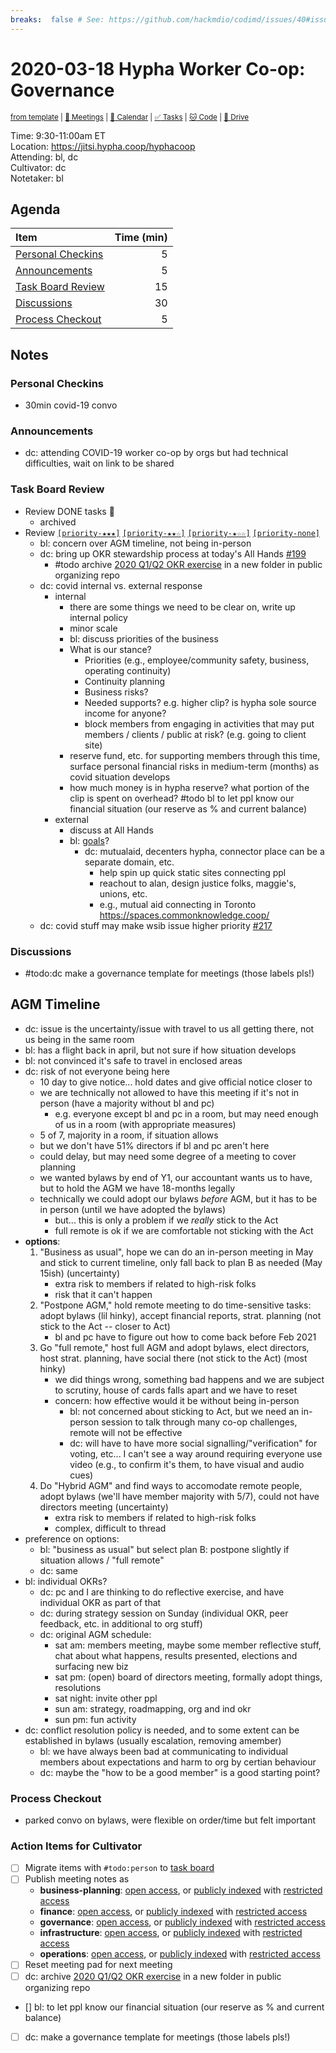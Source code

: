 ```yaml
---
breaks:  false # See: https://github.com/hackmdio/codimd/issues/40#issuecomment-172927690
---
```

# 2020-03-18 Hypha Worker Co-op: Governance

<sup>[from template][template] | [:notebook: Meetings][meetings] | [:date: Calendar][calendar] | [:white_check_mark: Tasks][tasks] | [:cat: Code][gh] | [:open_file_folder: Drive][drive]</sup>

Time:       9:30-11:00am ET  
Location:   https://jitsi.hypha.coop/hyphacoop  
Attending:  bl, dc  
Cultivator: dc  
Notetaker:  bl

## Agenda

| Item                                            | Time (min) |
|:------------------------------------------------|-----------:|
| [Personal Checkins](#Personal-Checkins)         |          5 |
| [Announcements](#Announcements)                 |          5 |
| [Task Board Review](#Task-Board-Review)         |         15 |
| [Discussions](#Discussions)                     |         30 |
| [Process Checkout](#Process-Checkout)           |          5 |

## Notes

### Personal Checkins

- 30min covid-19 convo

### Announcements

- dc: attending COVID-19 worker co-op by orgs but had technical difficulties, wait on link to be shared

### Task Board Review

- Review DONE tasks :tada:
	- archived
- Review [`[priority-★★★]`][l-pri-hi] [`[priority-★★☆]`][l-pri-md] [`[priority-★☆☆]`][l-pri-lo] [`[priority-none]`][l-pri-none]
	- bl: concern over AGM timeline, not being in-person
	- dc: bring up OKR stewardship process at today's All Hands [#199](https://github.com/hyphacoop/organizing/issues/199)
	    - #todo archive [2020 Q1/Q2 OKR exercise](https://hackmd.io/fb9JLJioRDqoGdP8DEsMfA?view#Proposed-Metrics) in a new folder in public organizing repo
	- dc: covid internal vs. external response
	    - internal
            - there are some things we need to be clear on, write up internal policy
            - minor scale
            - bl: discuss priorities of the business
            - What is our stance?
                - Priorities (e.g., employee/community safety, business, operating continuity)
                - Continuity planning
                - Business risks?
                - Needed supports? e.g. higher clip? is hypha sole source income for anyone?
                - block members from engaging in activities that may put members / clients / public at risk? (e.g. going to client site)
            - reserve fund, etc. for supporting members through this time, surface personal financial risks in medium-term (months) as covid situation develops
            - how much money is in hypha reserve? what portion of the clip is spent on overhead? #todo bl to let ppl know our financial situation (our reserve as % and current balance)
        - external
            - discuss at All Hands
            - bl: [goals](https://github.com/hyphacoop/organizing/issues/229#issuecomment-600351763)?
                - dc: mutualaid, decenters hypha, connector place can be a separate domain, etc.
                    - help spin up quick static sites connecting ppl
                    - reachout to alan, design justice folks, maggie's, unions, etc.
                    - e.g., mutual aid connecting in Toronto https://spaces.commonknowledge.coop/
    - dc: covid stuff may make wsib issue higher priority [#217](https://github.com/hyphacoop/organizing/issues/217)

### Discussions

- #todo:dc make a governance template for meetings (those labels pls!)

## AGM Timeline

- dc: issue is the uncertainty/issue with travel to us all getting there, not us being in the same room
- bl: has a flight back in april, but not sure if how situation develops
- bl: not convinced it's safe to travel in enclosed areas
- dc: risk of not everyone being here
    - 10 day to give notice... hold dates and give official notice closer to
    - we are technically not allowed to have this meeting if it's not in person (have a majority without bl and pc)
        - e.g. everyone except bl and pc in a room, but may need enough of us in a room (with appropriate measures)
    - 5 of 7, majority in a room, if situation allows
    - but we don't have 51% directors if bl and pc aren't here
    - could delay, but may need some degree of a meeting to cover planning
    - we wanted bylaws by end of Y1, our accountant wants us to have, but to hold the AGM we have 18-months legally
    - technically we could adopt our bylaws _before_ AGM, but it has to be in person (until we have adopted the bylaws)
        - but... this is only a problem if we _really_ stick to the Act
        - full remote is ok if we are comfortable not sticking with the Act
- **options**:
     1. "Business as usual", hope we can do an in-person meeting in May and stick to current timeline, only fall back to plan B as needed (May 15ish) (uncertainty)
        - extra risk to members if related to high-risk folks
        - risk that it can't happen
     1. "Postpone AGM," hold remote meeting to do time-sensitive tasks: adopt bylaws (lil hinky), accept financial reports, strat. planning (not stick to the Act -- closer to Act)
         - bl and pc have to figure out how to come back before Feb 2021
     1. Go "full remote," host full AGM and adopt bylaws, elect directors, host strat. planning, have social there (not stick to the Act) (most hinky)
         - we did things wrong, something bad happens and we are subject to scrutiny, house of cards falls apart and we have to reset
         - concern: how effective would it be without being in-person
            - bl: not concerned about sticking to Act, but we need an in-person session to talk through many co-op challenges, remote will not be effective
            - dc: will have to have more social signalling/"verification" for voting, etc... I can't see a way around requiring everyone use video (e.g., to confirm it's them, to have visual and audio cues)
     1. Do "Hybrid AGM" and find ways to accomodate remote people, adopt bylaws (we'll have member majority with 5/7), could not have directors meeting (uncertainty)
        - extra risk to members if related to high-risk folks
        - complex, difficult to thread
- preference on options:
    - bl: "business as usual" but select plan B: postpone slightly if situation allows / "full remote"
    - dc: same
- bl: individual OKRs?
    - dc: pc and I are thinking to do reflective exercise, and have individual OKR as part of that
    - dc: during strategy session on Sunday (individual OKR, peer feedback, etc. in additional to org stuff)
    - dc: original AGM schedule:
        - sat am: members meeting, maybe some member reflective stuff, chat about what happens, results presented, elections and surfacing new biz
        - sat pm: (open) board of directors meeting, formally adopt things, resolutions
        - sat night: invite other ppl
        - sun am: strategy, roadmapping, org and ind okr
        - sun pm: fun activity
- dc: conflict resolution policy is needed, and to some extent can be established in bylaws (usually escalation, removing amember)
    - bl: we have always been bad at communicating to individual members about expectations and harm to org by certian behaviour
    - dc: maybe the "how to be a good member" is a good starting point?

### Process Checkout

- parked convo on bylaws, were flexible on order/time but felt important

### Action Items for Cultivator

- [ ] Migrate items with `#todo:person` to [task board][tasks]
- [ ] Publish meeting notes as
	- **business-planning**: [open access][biz-public], or [publicly indexed][biz-index] with [restricted access][biz-private]
	- **finance**: [open access][fin-public], or [publicly indexed][fin-index] with [restricted access][fin-private]
	- **governance**: [open access][gov-public], or [publicly indexed][gov-index] with [restricted access][gov-private]
	- **infrastructure**: [open access][inf-public], or [publicly indexed][inf-index] with [restricted access][inf-private]
	- **operations**: [open access][ops-public], or [publicly indexed][ops-index] with [restricted access][ops-private]
- [ ] Reset meeting pad for next meeting
- [ ] dc: archive [2020 Q1/Q2 OKR exercise](https://hackmd.io/fb9JLJioRDqoGdP8DEsMfA?view#Proposed-Metrics) in a new folder in public organizing repo
- [] bl: to let ppl know our financial situation (our reserve as % and current balance)
- [ ] dc: make a governance template for meetings (those labels pls!)


<!-- Links: Important -->
[template]: https://link.hypha.coop/wg-template
[meetings]: https://link.hypha.coop/meetings
[calendar]: https://link.hypha.coop/calendar
[tasks]:    https://link.hypha.coop/tasks
[gh]:       https://link.hypha.coop/gh
[drive]:    https://link.hypha.coop/drive

<!-- Links: Labels -->
[l-pri-hi]: https://github.com/orgs/hyphacoop/projects/2?card_filter_query=label:[priority-★★★]
[l-pri-md]: https://github.com/orgs/hyphacoop/projects/2?card_filter_query=label:[priority-★★☆]
[l-pri-lo]: https://github.com/orgs/hyphacoop/projects/2?card_filter_query=label:[priority-★☆☆]
[l-pri-none]: https://github.com/orgs/hyphacoop/projects/2?card_filter_query=-label:[priority-★☆☆]+-label:[priority-★★☆]+-label:[priority-★★★]
[l-biz]: https://github.com/orgs/hyphacoop/projects/2?card_filter_query=label:"wg:business-planning"
[l-fin]: https://github.com/orgs/hyphacoop/projects/2?card_filter_query=label:"wg:finance"
[l-gov]: https://github.com/orgs/hyphacoop/projects/2?card_filter_query=label:"wg:governance
[l-inf]: https://github.com/orgs/hyphacoop/projects/2?card_filter_query=label:"wg:infrastructure"
[l-ops]: https://github.com/orgs/hyphacoop/projects/2?card_filter_query=label:"wg:operations"
[l-none]: https://github.com/orgs/hyphacoop/projects/2?card_filter_query=-label:wg:operations+-label:wg:infrastructure+-label:wg:finance+-label:wg:governance+-label:wg:business-planning

<!-- Links: Archive -->
[biz-public]:   https://github.com/hyphacoop/organizing/new/master?filename=_posts/meeting-notes/2020-MM-DD-business-planning.md
[biz-index]:    https://github.com/hyphacoop/organizing/new/master?filename=_posts/private/meeting-notes/2020-MM-DD-business-planning.md&value=Empty%20file%20for%20public%20indexing%20of%20access-restricted%20file.
[biz-private]:  https://github.com/hyphacoop/organizing-private/new/master?filename=meeting-notes/2020-MM-DD-business-planning.md
[fin-public]:   https://github.com/hyphacoop/organizing/new/master?filename=_posts/meeting-notes/2020-MM-DD-finance.md
[fin-index]:    https://github.com/hyphacoop/organizing/new/master?filename=_posts/private/meeting-notes/2020-MM-DD-finance.md&value=Empty%20file%20for%20public%20indexing%20of%20access-restricted%20file.
[fin-private]:  https://github.com/hyphacoop/organizing-private/new/master?filename=meeting-notes/2020-MM-DD-finance.md
[gov-public]:   https://github.com/hyphacoop/organizing/new/master?filename=_posts/meeting-notes/2020-MM-DD-governance.md
[gov-index]:    https://github.com/hyphacoop/organizing/new/master?filename=_posts/private/meeting-notes/2020-MM-DD-governance.md&value=Empty%20file%20for%20public%20indexing%20of%20access-restricted%20file.
[gov-private]:  https://github.com/hyphacoop/organizing-private/new/master?filename=meeting-notes/2020-MM-DD-governance.md
[inf-public]:   https://github.com/hyphacoop/organizing/new/master?filename=_posts/meeting-notes/2020-MM-DD-infrastructure.md
[inf-index]:    https://github.com/hyphacoop/organizing/new/master?filename=_posts/private/meeting-notes/2020-MM-DD-infrastructure.md&value=Empty%20file%20for%20public%20indexing%20of%20access-restricted%20file.
[inf-private]:  https://github.com/hyphacoop/organizing-private/new/master?filename=meeting-notes/2020-MM-DD-infrastructure.md
[ops-public]:   https://github.com/hyphacoop/organizing/new/master?filename=_posts/meeting-notes/2020-MM-DD-operations.md
[ops-index]:    https://github.com/hyphacoop/organizing/new/master?filename=_posts/private/meeting-notes/2020-MM-DD-operations.md&value=Empty%20file%20for%20public%20indexing%20of%20access-restricted%20file.
[ops-private]:  https://github.com/hyphacoop/organizing-private/new/master?filename=meeting-notes/2020-MM-DD-operations.md
